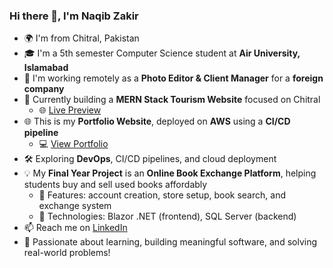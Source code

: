 ### Hi there 👋, I'm Naqib Zakir

- 🌍 I'm from Chitral, Pakistan  
- 🎓 I'm a 5th semester Computer Science student at **Air University, Islamabad**  
- 💼 I'm working remotely as a **Photo Editor & Client Manager** for a **foreign company**  
- 🔭 Currently building a **MERN Stack Tourism Website** focused on Chitral  
   - 🌐 [Live Preview](https://chitral-tourism-git-main-naqiibs-projects.vercel.app/)  
- 🌐 This is my **Portfolio Website**, deployed on **AWS** using a **CI/CD pipeline**  
   - 💻 [View Portfolio](http://naqeebzakir.s3-website.us-east-2.amazonaws.com)  
- 🛠️ Exploring **DevOps**, CI/CD pipelines, and cloud deployment  
- 💡 My **Final Year Project** is an **Online Book Exchange Platform**, helping students buy and sell used books affordably  
   - 🔹 Features: account creation, store setup, book search, and exchange system  
   - 🔧 Technologies: Blazor .NET (frontend), SQL Server (backend)  
- 📫 Reach me on [LinkedIn](https://www.linkedin.com/in/naqib-zakir-303711183/)  
- 🧠 Passionate about learning, building meaningful software, and solving real-world problems!
